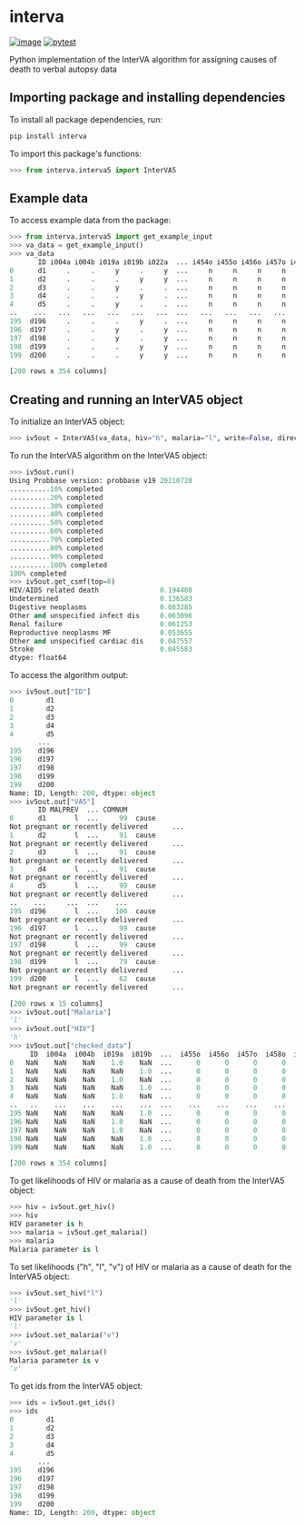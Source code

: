 # interva

[![image](https://img.shields.io/pypi/pyversions/interva)](https://pypi.org/project/interva/)
[![pytest](https://github.com/verbal-autopsy-software/interva/actions/workflows/python-package.yml/badge.svg)](https://github.com/verbal-autopsy-software/interva/actions)

Python implementation of the InterVA algorithm for assigning causes of death to verbal autopsy data


## Importing package and installing dependencies

To install all package dependencies, run:  

```python
pip install interva
```

To import this package's functions:  

```python
>>> from interva.interva5 import InterVA5
```
## Example data

To access example data from the package:  

```python
>>> from interva.interva5 import get_example_input
>>> va_data = get_example_input()
>>> va_data
       ID i004a i004b i019a i019b i022a  ... i454o i455o i456o i457o i458o i459o
0      d1     .     .     y     .     y  ...     n     n     n     n     n     n
1      d2     .     .     .     y     y  ...     n     n     n     n     n     n
2      d3     .     .     y     .     .  ...     n     n     n     n     n     n
3      d4     .     .     .     y     .  ...     n     n     n     n     n     n
4      d5     .     .     y     .     .  ...     n     n     n     n     n     n
..    ...   ...   ...   ...   ...   ...  ...   ...   ...   ...   ...   ...   ...
195  d196     .     .     .     y     .  ...     n     n     n     n     n     n
196  d197     .     .     y     .     y  ...     n     n     n     n     n     n
197  d198     .     .     y     .     y  ...     n     n     n     n     n     n
198  d199     .     .     .     y     y  ...     n     n     n     n     n     n
199  d200     .     .     .     y     y  ...     n     n     n     n     n     n

[200 rows x 354 columns]
```
  
## Creating and running an InterVA5 object

To initialize an InterVA5 object:  

```python
>>> iv5out = InterVA5(va_data, hiv="h", malaria="l", write=False, directory="VA test", filename="VA5_result", output="extended", append=False, return_checked_data=True)
```
  
To run the InterVA5 algorithm on the InterVA5 object:  

```python
>>> iv5out.run()
Using Probbase version: probbase v19 20210720
..........10% completed
..........20% completed
..........30% completed
..........40% completed
..........50% completed
..........60% completed
..........70% completed
..........80% completed
..........90% completed
..........100% completed
100% completed
>>> iv5out.get_csmf(top=8)
HIV/AIDS related death               0.194408
Undetermined                         0.136583
Digestive neoplasms                  0.083285
Other and unspecified infect dis     0.063096
Renal failure                        0.061253
Reproductive neoplasms MF            0.053655
Other and unspecified cardiac dis    0.047557
Stroke                               0.045583
dtype: float64
```

To access the algorithm output:  

```python
>>> iv5out.out["ID"]
0        d1
1        d2
2        d3
3        d4
4        d5
       ... 
195    d196
196    d197
197    d198
198    d199
199    d200
Name: ID, Length: 200, dtype: object
>>> iv5out.out["VA5"]
       ID MALPREV  ... COMNUM                                          WHOLEPROB
0      d1       l  ...     99  cause
Not pregnant or recently delivered      ...
1      d2       l  ...     91  cause
Not pregnant or recently delivered      ...
2      d3       l  ...     91  cause
Not pregnant or recently delivered      ...
3      d4       l  ...     91  cause
Not pregnant or recently delivered      ...
4      d5       l  ...     99  cause
Not pregnant or recently delivered      ...
..    ...     ...  ...    ...                                                ...
195  d196       l  ...    100  cause
Not pregnant or recently delivered      ...
196  d197       l  ...     99  cause
Not pregnant or recently delivered      ...
197  d198       l  ...     99  cause
Not pregnant or recently delivered      ...
198  d199       l  ...     79  cause
Not pregnant or recently delivered      ...
199  d200       l  ...     62  cause
Not pregnant or recently delivered      ...

[200 rows x 15 columns]
>>> iv5out.out["Malaria"]
'l'
>>> iv5out.out["HIV"]
'h'
>>> iv5out.out["checked_data"]
     ID  i004a  i004b  i019a  i019b  ...  i455o  i456o  i457o  i458o  i459o
0   NaN    NaN    NaN    1.0    NaN  ...      0      0      0      0      0
1   NaN    NaN    NaN    NaN    1.0  ...      0      0      0      0      0
2   NaN    NaN    NaN    1.0    NaN  ...      0      0      0      0      0
3   NaN    NaN    NaN    NaN    1.0  ...      0      0      0      0      0
4   NaN    NaN    NaN    1.0    NaN  ...      0      0      0      0      0
..   ..    ...    ...    ...    ...  ...    ...    ...    ...    ...    ...
195 NaN    NaN    NaN    NaN    1.0  ...      0      0      0      0      0
196 NaN    NaN    NaN    1.0    NaN  ...      0      0      0      0      0
197 NaN    NaN    NaN    1.0    NaN  ...      0      0      0      0      0
198 NaN    NaN    NaN    NaN    1.0  ...      0      0      0      0      0
199 NaN    NaN    NaN    NaN    1.0  ...      0      0      0      0      0

[200 rows x 354 columns]
```
  
To get likelihoods of HIV or malaria as a cause of death from the InterVA5 object:  

```python
>>> hiv = iv5out.get_hiv()
>>> hiv
HIV parameter is h
>>> malaria = iv5out.get_malaria()
>>> malaria
Malaria parameter is l
```
  
To set likelihoods ("h", "l", "v") of HIV or malaria as a cause of death for the InterVA5 object:  

```python
>>> iv5out.set_hiv("l")
'l'
>>> iv5out.get_hiv()
HIV parameter is l
'l'
>>> iv5out.set_malaria("v")
'v'
>>> iv5out.get_malaria()
Malaria parameter is v
'v'
```
  
To get ids from the InterVA5 object:  

```python
>>> ids = iv5out.get_ids()
>>> ids
0        d1
1        d2
2        d3
3        d4
4        d5
       ...
195    d196
196    d197
197    d198
198    d199
199    d200
Name: ID, Length: 200, dtype: object
```
